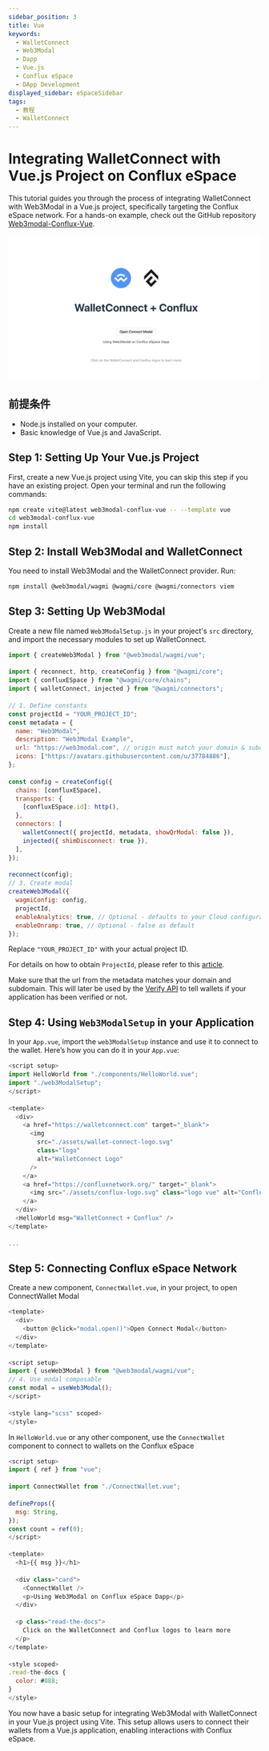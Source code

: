 ```yaml
---
sidebar_position: 3
title: Vue
keywords:
  - WalletConnect
  - Web3Modal
  - Dapp
  - Vue.js
  - Conflux eSpace
  - DApp Development
displayed_sidebar: eSpaceSidebar
tags:
  - 教程
  - WalletConnect
---
```


# Integrating WalletConnect with Vue.js Project on Conflux eSpace

This tutorial guides you through the process of integrating WalletConnect with Web3Modal in a Vue.js project, specifically targeting the Conflux eSpace network.
For a hands-on example, check out the GitHub repository [Web3modal-Conflux-Vue](https://github.com/ConfluxDAO/web3modal-conflux-vue).

[![Vue Demo](../img/walletconnect-vue.png)](../img/walletconnect-vue.png)

## 前提条件

- Node.js installed on your computer.
- Basic knowledge of Vue.js and JavaScript.

## Step 1: Setting Up Your Vue.js Project

First, create a new Vue.js project using Vite, you can skip this step if you have an existing project. Open your terminal and run the following commands:

```bash
npm create vite@latest web3modal-conflux-vue -- --template vue
cd web3modal-conflux-vue
npm install
```

## Step 2: Install Web3Modal and WalletConnect

You need to install Web3Modal and the WalletConnect provider. Run:

```bash
npm install @web3modal/wagmi @wagmi/core @wagmi/connectors viem
```

## Step 3: Setting Up Web3Modal

Create a new file named `Web3ModalSetup.js` in your project's `src` directory, and import the necessary modules to set up WalletConnect.

```javascript
import { createWeb3Modal } from "@web3modal/wagmi/vue";

import { reconnect, http, createConfig } from "@wagmi/core";
import { confluxESpace } from "@wagmi/core/chains";
import { walletConnect, injected } from "@wagmi/connectors";

// 1. Define constants
const projectId = "YOUR_PROJECT_ID";
const metadata = {
  name: "Web3Modal",
  description: "Web3Modal Example",
  url: "https://web3modal.com", // origin must match your domain & subdomain
  icons: ["https://avatars.githubusercontent.com/u/37784886"],
};

const config = createConfig({
  chains: [confluxESpace],
  transports: {
    [confluxESpace.id]: http(),
  },
  connectors: [
    walletConnect({ projectId, metadata, showQrModal: false }),
    injected({ shimDisconnect: true }),
  ],
});

reconnect(config);
// 3. Create modal
createWeb3Modal({
  wagmiConfig: config,
  projectId,
  enableAnalytics: true, // Optional - defaults to your Cloud configuration
  enableOnramp: true, // Optional - false as default
});
```

Replace `"YOUR_PROJECT_ID"` with your actual project ID.

For details on how to obtain `ProjectId`, please refer to this [article](/docs/espace/tutorials/walletConnect/project-creation).

Make sure that the url from the metadata matches your domain and subdomain. This will later be used by the [Verify API](https://docs.walletconnect.com/cloud/verify) to tell wallets if your application has been verified or not.

## Step 4: Using `Web3ModalSetup` in your Application

In your `App.vue`, import the `web3ModalSetup` instance and use it to connect to the wallet. Here’s how you can do it in your `App.vue`:

```javascript
<script setup>
import HelloWorld from "./components/HelloWorld.vue";
import "./web3ModalSetup";
</script>

<template>
  <div>
    <a href="https://walletconnect.com" target="_blank">
      <img
        src="./assets/wallet-connect-logo.svg"
        class="logo"
        alt="WalletConnect Logo"
      />
    </a>
    <a href="https://confluxnetwork.org/" target="_blank">
      <img src="./assets/conflux-logo.svg" class="logo vue" alt="Conflux Logo" />
    </a>
  </div>
  <HelloWorld msg="WalletConnect + Conflux" />
</template>

...

```

## Step 5: Connecting Conflux eSpace Network

Create a new component, `ConnectWallet.vue`, in your project, to open ConnectWallet Modal

```javascript
<template>
  <div>
    <button @click="modal.open()">Open Connect Modal</button>
  </div>
</template>

<script setup>
import { useWeb3Modal } from "@web3modal/wagmi/vue";
// 4. Use modal composable
const modal = useWeb3Modal();
</script>

<style lang="scss" scoped>
</style>
```

In `HelloWorld.vue` or any other component, use the `ConnectWallet` component to connect to wallets on the Conflux eSpace

```javascript
<script setup>
import { ref } from "vue";

import ConnectWallet from "./ConnectWallet.vue";

defineProps({
  msg: String,
});
const count = ref(0);
</script>

<template>
  <h1>{{ msg }}</h1>

  <div class="card">
    <ConnectWallet />
    <p>Using Web3Modal on Conflux eSpace Dapp</p>
  </div>

  <p class="read-the-docs">
    Click on the WalletConnect and Conflux logos to learn more
  </p>
</template>

<style scoped>
.read-the-docs {
  color: #888;
}
</style>

```

You now have a basic setup for integrating Web3Modal with WalletConnect in your Vue.js project using Vite. This setup allows users to connect their wallets from a Vue.js application, enabling interactions with Conflux eSpace.
